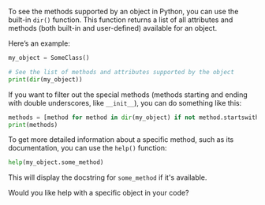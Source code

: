 To see the methods supported by an object in Python, you can use the built-in `dir()` function. This function returns a list of all attributes and methods (both built-in and user-defined) available for an object.

Here’s an example:

```python
my_object = SomeClass()

# See the list of methods and attributes supported by the object
print(dir(my_object))
```

If you want to filter out the special methods (methods starting and ending with double underscores, like `__init__`), you can do something like this:

```python
methods = [method for method in dir(my_object) if not method.startswith('__')]
print(methods)
```

To get more detailed information about a specific method, such as its documentation, you can use the `help()` function:

```python
help(my_object.some_method)
```

This will display the docstring for `some_method` if it's available.

Would you like help with a specific object in your code?
